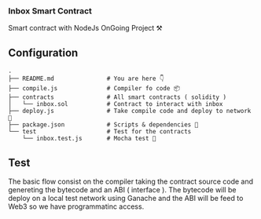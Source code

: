 ### Inbox Smart Contract

Smart contract with NodeJs
OnGoing Project ⚒

## Configuration

    .
    ├── README.md               # You are here 👇
    ├── compile.js              # Compiler fo code 📦
    ├── contracts               # All smart contracts ( solidity )
    │   └── inbox.sol           # Contract to interact with inbox
    ├── deploy.js               # Take compile code and deploy to network 🚀
    ├── package.json            # Scripts & dependencies 📜
    └── test                    # Test for the contracts
        └── inbox.test.js       # Mocha test 🧪

## Test

The basic flow consist on the compiler taking the contract source code and genereting the bytecode and an ABI ( interface ). The bytecode will be deploy on a local test network using Ganache and the ABI will be feed to Web3 so we have programmatinc access.
